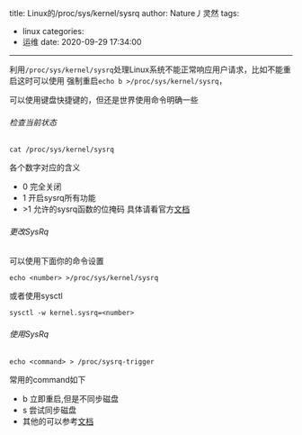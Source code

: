 title: Linux的/proc/sys/kernel/sysrq
author: Nature丿灵然
tags:
  - linux
categories:
  - 运维
date: 2020-09-29 17:34:00
---
利用`/proc/sys/kernel/sysrq`处理Linux系统不能正常响应用户请求，比如不能重启这时可以使用
强制重启`echo b >/proc/sys/kernel/sysrq`，
<!--more-->
可以使用键盘快捷键的，但还是世界使用命令明确一些

###### 检查当前状态

	cat /proc/sys/kernel/sysrq

各个数字对应的含义
- 0 完全关闭
- 1 开启sysrq所有功能
- \>1 允许的sysrq函数的位掩码 具体请看官方[文档](https://www.kernel.org/doc/html/v4.11/admin-guide/sysrq.html)

###### 更改SysRq

可以使用下面你的命令设置

	echo <number> >/proc/sys/kernel/sysrq
    
或者使用sysctl

	sysctl -w kernel.sysrq=<number>
  
###### 使用SysRq
	
    echo <command> > /proc/sysrq-trigger
    
常用的command如下

- b 立即重启,但是不同步磁盘
- s 尝试同步磁盘
- 其他的可以参考[文档](https://www.kernel.org/doc/html/v4.11/admin-guide/sysrq.html)








